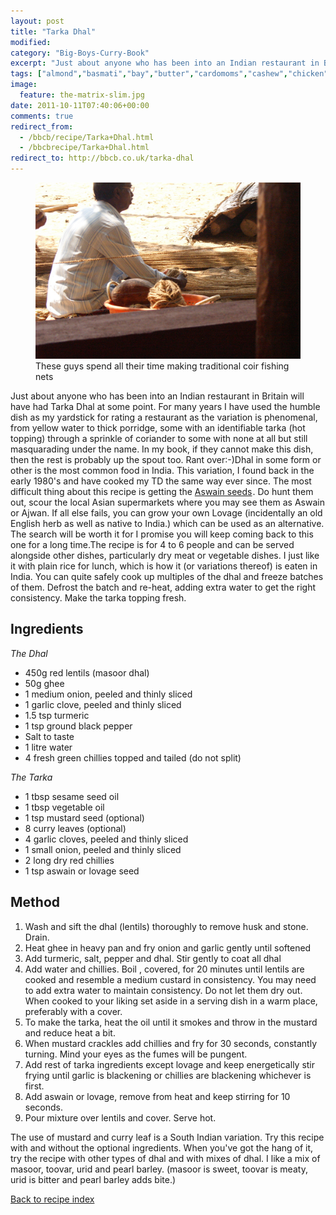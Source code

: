 ```yaml
---
layout: post
title: "Tarka Dhal"
modified:
category: "Big-Boys-Curry-Book"
excerpt: "Just about anyone who has been into an Indian restaurant in Britain will have had"
tags: ["almond","basmati","bay","butter","cardomoms","cashew","chicken","cinnamon","cloves","cumin","ghee","lamb","mace","nuts","pepper","rice","saffron","turmeric"]
image:
  feature: the-matrix-slim.jpg
date: 2011-10-11T07:40:06+00:00
comments: true
redirect_from: 
  - /bbcb/recipe/Tarka+Dhal.html
  - /bbcbrecipe/Tarka+Dhal.html
redirect_to: http://bbcb.co.uk/tarka-dhal
---
```


<figure>
	<a href="/images/bbcb/pict2511.jpg" alt="Varkala, Kerala, India" title="Varkala, Kerala, India &#169; Ashley Kitson 12/09/2011"><img src="/images/bbcb/pict2511.jpg"/></a>
	<figcaption>These guys spend all their time making traditional coir fishing nets</figcaption>
</figure>

Just about anyone who has been into an Indian restaurant in Britain will have had Tarka Dhal at some point. For many years I have used the humble dish as my yardstick for rating a restaurant as the variation is phenomenal, from yellow water to thick porridge, some with an identifiable tarka (hot topping) through a sprinkle of coriander to some with none at all but still masquarading under the name. In my book, if they cannot make this dish, then the rest is probably up the spout too. Rant over:-)Dhal in some form or other is the most common food in India. This variation, I found back in the early 1980's and have cooked my TD the same way ever since.  The most difficult thing about this recipe is getting the <a title="Buy online" target="_blank" href="http://www.amazon.co.uk/gp/product/B003P8MSOA/ref=as_li_tf_tl?ie=UTF8&tag=thebigboyscur-21&linkCode=as2&camp=1634&creative=6738&creativeASIN=B003P8MSOA">Aswain seeds</a><img src="http://www.assoc-amazon.co.uk/e/ir?t=thebigboyscur-21&l=as2&o=2&a=B003P8MSOA" width="1" height="1" border="0" alt="" style="border:none !important; margin:0px !important;" />. Do hunt them out, scour the local Asian supermarkets where you may see them as Aswain or Ajwan. If all else fails, you can grow your own Lovage (incidentally an old English herb as well as native to India.) which can be used as an alternative. The search will be worth it for I promise you will keep coming back to this one for a long time.The recipe is for 4 to 6 people and can be served alongside other dishes, particularly dry meat or vegetable dishes. I just like it with plain rice for lunch, which is how it (or variations thereof) is eaten in India. You can quite safely cook up multiples of the dhal and freeze batches of them. Defrost the batch and re-heat, adding extra water to get the right consistency. Make the tarka topping fresh.
        
## Ingredients
        
<p><em>The Dhal</em></p><ul><li>450g red lentils (masoor dhal)</li><li>50g ghee</li><li>1 medium onion, peeled and thinly sliced</li><li>1 garlic clove, peeled and thinly sliced</li><li>1.5 tsp turmeric</li><li>1 tsp ground black pepper</li><li>Salt to taste</li><li>1 litre water</li><li>4 fresh green chillies topped and tailed (do not split)</li></ul><p><em>The Tarka</em></p><ul><li>1 tbsp sesame seed oil</li><li>1 tbsp vegetable oil</li><li>1 tsp mustard seed (optional)</li><li>8 curry leaves (optional)</li><li>4 garlic cloves, peeled and thinly sliced</li><li>1 small onion, peeled and thinly sliced</li><li>2 long dry red chillies</li><li>1 tsp aswain or lovage seed</li></ul>
        
## Method

<ol><li>Wash and sift the dhal (lentils) thoroughly to remove husk and stone.  Drain.</li><li>Heat ghee in heavy pan and fry onion and garlic gently until softened</li><li>Add turmeric, salt, pepper and dhal. Stir gently to coat all dhal</li><li>Add water and chillies. Boil , covered, for 20 minutes until lentils are cooked and resemble a medium custard in consistency. You may need to add extra water to maintain consistency. Do not let them dry out. When cooked to your liking set aside in a serving dish in a warm place, preferably with a cover.</li><li>To make the tarka, heat the oil until it smokes and throw in the mustard and reduce heat a bit.</li><li>When mustard crackles add chillies and fry for 30 seconds, constantly turning. Mind your eyes as the fumes will be pungent.</li><li>Add rest of tarka ingredients except lovage and keep energetically stir frying until garlic is blackening or chillies are blackening whichever is first.</li><li>Add aswain or lovage, remove from heat and keep stirring for 10 seconds.</li><li>Pour mixture over lentils and cover. Serve hot.</li></ol><p>The use of mustard and curry leaf is a South Indian variation. Try this recipe with and without the optional ingredients. When you've got the hang of it, try the recipe with other types of dhal and with mixes of dhal. I like a mix of masoor, toovar, urid and pearl barley. (masoor is sweet, toovar is meaty, urid is bitter and pearl barley adds bite.)</p>   

<a href="/bbcb">Back to recipe index</a>      